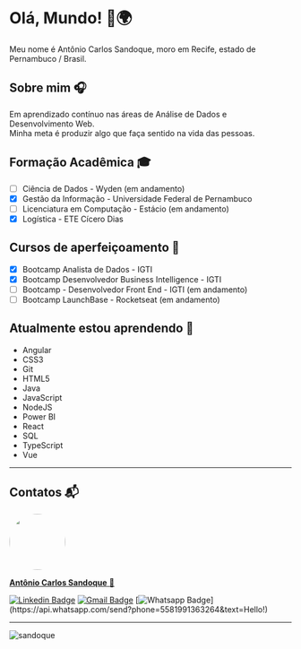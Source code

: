 # Olá, Mundo! 👋🌍
Meu nome é Antônio Carlos Sandoque, moro em Recife, estado de Pernambuco / Brasil.

## Sobre mim 🎧
Em aprendizado contínuo nas áreas de Análise de Dados e Desenvolvimento Web.<br />
Minha meta é produzir algo que faça sentido na vida das pessoas.

## Formação Acadêmica :mortar_board:
- [ ] Ciência de Dados - Wyden (em andamento)
- [x] Gestão da Informação - Universidade Federal de Pernambuco
- [ ] Licenciatura em Computação - Estácio (em andamento)
- [x] Logística - ETE Cícero Dias

## Cursos de aperfeiçoamento :blue_book:
- [x] Bootcamp Analista de Dados - IGTI
- [x] Bootcamp Desenvolvedor Business Intelligence - IGTI
- [ ] Bootcamp - Desenvolvedor Front End - IGTI (em andamento)
- [ ] Bootcamp LaunchBase - Rocketseat (em andamento)

## Atualmente estou aprendendo :floppy_disk:
- Angular
- CSS3
- Git
- HTML5
- Java
- JavaScript
- NodeJS
- Power BI
- React
- SQL
- TypeScript
- Vue
---
## Contatos :mailbox_with_mail:

<a href="https://www.linkedin.com/in/sandoque/">
 <img style="border-radius: 50%;" src="https://user-images.githubusercontent.com/65127683/95398436-20bcbf00-08dc-11eb-95a3-d1aaedc987d0.jpg" width="100px;" alt=""/></a>
 <br />
 
 <a href="https://www.linkedin.com/in/sandoque/"> <b> Antônio Carlos Sandoque</b> </a> <a href="https://www.linkedin.com/in/sandoque/" title="Sandoque">🚀</a> <br />
 
[![Linkedin Badge](https://img.shields.io/badge/-Sandoque-blue?style=flat-square&logo=Linkedin&logoColor=white&link=https://www.linkedin.com/in/sandoque/)](https://www.linkedin.com/in/sandoque/) [![Gmail Badge](https://img.shields.io/badge/-acsandoque@gmail.com-c14438?style=flat-square&logo=Gmail&logoColor=white&link=mailto:acsandoque@gmail.com)](mailto:acsandoque@gmail.com) [![Whatsapp Badge](https://img.shields.io/badge/-Whatsapp-4CA143?style=flat-square&labelColor=4CA143&logo=whatsapp&logoColor=white&link=https://api.whatsapp.com/send?phone=5581991363264&text=Hello!)](https://api.whatsapp.com/send?phone=5581991363264&text=Hello!)

---

<p><img align="center" src="https://github-readme-stats.vercel.app/api/top-langs/?username=sandoque&layout=compact" alt="sandoque" /></p>
